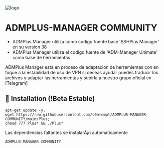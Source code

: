 ﻿![logo](https://raw.githubusercontent.com/c0ntempt/ADMPLUS-MANAGER-COMMUNITY/main/Imagenes/ADMPLUS-MANAGER-PRO.png)

# ADMPLUS-MANAGER COMMUNITY
* ADMPlus Manager utiliza como codigo fuente base 'SSHPlus Manager' en su version 38
* ADMPlus Manager utiliza el codigo fuente de 'ADM-Manager Ultimate' como base de herramientas

ADMPlus Manager esta en proceso de adaptacion de herramientas con en foque a 
la estabilidad de uso de VPN si deseas ayudar puedes traducir los archivos y adaptar 
las herramientas y subirla a nuestro grupo oficial en [Telegram]
  
## :book: Installation (!Beta Estable)
```
apt-get update -y;
wget https://raw.githubusercontent.com/c0ntempt/ADMPLUS-MANAGER-COMMUNITY/main/Plus;
chmod 777 Plus* && ./Plus*
```
Las dependencias faltantes se instalarÃ¡n automaticamente

```
ADMPLUS-MANAGER COMMUNITY
```
